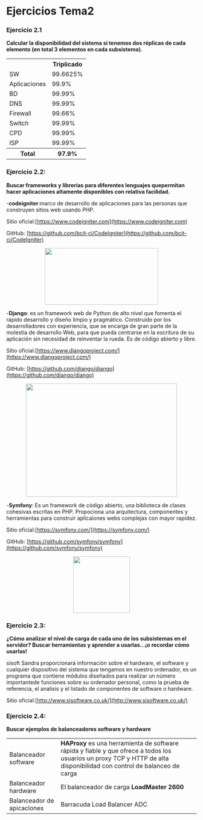 # Ejercicios Tema2


### Ejercicio 2.1
**Calcular la disponibilidad del sistema si tenemos dos réplicas de cada elemento (en total 3 elementos en cada subsistema).**

<table style="width:100%">
  <tr>
    <th></th>
    <th>Triplicado</th>
  </tr>
  <tr>
    <td>SW</td>
    <td>99.6625%</td>		
  </tr>
  <td>Aplicaciones</td>
    <td>99.9%</td>		
  </tr>
  <td>BD</td>
    <td>99.99%</td>		
  </tr>
  <td>DNS</td>
    <td>99.99%</td>		
  </tr>
  <td>Firewall</td>
    <td>99.66%</td>		
  </tr>
  <td>Switch</td>
    <td>99.99%</td>		
  </tr>
  <td>CPD</td>
    <td>99.99%</td>		
  </tr>
  <td>ISP</td>
    <td>99.99%</td>		
  </tr>
  </tr>
  <th>Total</th>
    <th>97.9%</th>		
  </tr>
</table>


### Ejercicio 2.2:
**Buscar frameworks y librerías para diferentes lenguajes quepermitan hacer aplicaciones altamente disponibles con relativa facilidad.**


-**codeigniter**:marco de desarrollo de aplicaciones para las personas que construyen sitios web usando PHP.

Sitio oficial:[https://www.codeigniter.com](https://www.codeigniter.com)

GitHub: [https://github.com/bcit-ci/CodeIgniter](https://github.com/bcit-ci/CodeIgniter) 

<p align="center">
<img src="http://www.jlaya.com/wp-content/uploads/code.png" alt="" width="300" height="150">
</p>

-**Django**: es un framework web de Python de alto nivel que fomenta el rápido desarrollo y diseño limpio y pragmático. Construido por los desarrolladores con experiencia, que se encarga de gran parte de la molestia de desarrollo Web, para que pueda centrarse en la escritura de su aplicación sin necesidad de reinventar la rueda. Es de código abierto y libre.

Sitio oficial:[https://www.djangoproject.com/](https://www.djangoproject.com/)

GitHub: [https://github.com/django/django](https://github.com/django/django) 

<p align="center">
<img src="http://html5facil.com/wp-content/uploads/2012/04/django-logo-negative.png" alt="" width="400" height="300">
</p>


-**Symfony**: Es un framework de código abierto, una biblioteca de clases cohesivas escritas en PHP. Propociona una arquitectura, componentes y herramientas para construir aplicaiones webs complejas con mayor rapidez.

Sitio oficial:[https://symfony.com/](https://symfony.com/)

GitHub: [https://github.com/symfony/symfony](https://github.com/symfony/symfony) 

<p align="center">
<img src="http://symfony.com/logos/symfony_black_03.png?v=4" alt="" width="150" height="150" >
</p>


### Ejercicio 2.3:
**¿Cómo analizar el nivel de carga de cada uno de los subsistemas en el servidor? Buscar herramientas y aprender a usarlas...¡o recordar cómo usarlas!**

sisoft Sandra proporcionará información sobre el hardware, el software y cualquier dispositivo del sistema que tengamos en nuestro ordenador, es un programa que contiene módulos diseñados para realizar un número importantede funciones sobre su ordenador personal, como la prueba de referencia, el analisis y el listado de componentes de software o hardware.

Sitio oficial:[http://www.sisoftware.co.uk/](http://www.sisoftware.co.uk/)

### Ejercicio 2.4:
**Buscar ejemplos de balanceadores software y hardware**

<table style="width:100%">
  <tr>
    <td>Balanceador software</td>
    <td><b>HAProxy</b> es una herramienta de software rápida y fiable y que ofrece a todos los usuarios un proxy TCP y HTTP de alta disponibilidad con control de balanceo de carga</td>		
  </tr>
  <td>Balanceador hardware</td>
    <td>El balanceador de carga <b>LoadMaster 2600</b></td>		
  </tr>
  <td>Balanceador de apicaciones</td>
    <td>Barracuda Load Balancer ADC</td>		
  </tr>
  
</table>

